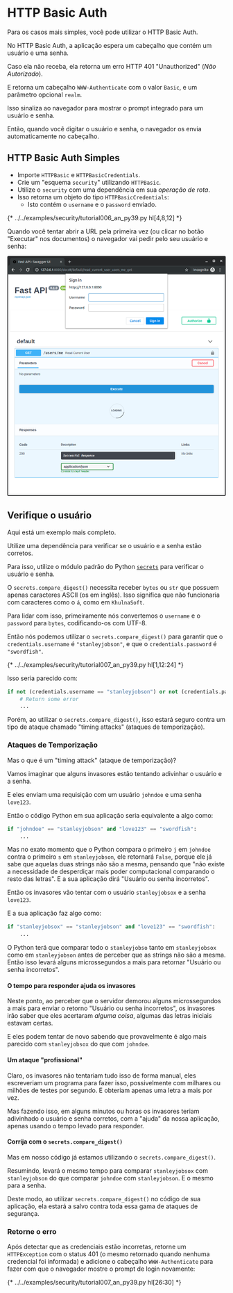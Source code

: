 # HTTP Basic Auth

Para os casos mais simples, você pode utilizar o HTTP Basic Auth.

No HTTP Basic Auth, a aplicação espera um cabeçalho que contém um usuário e uma senha.

Caso ela não receba, ela retorna um erro HTTP 401 "Unauthorized" (*Não Autorizado*).

E retorna um cabeçalho `WWW-Authenticate` com o valor `Basic`, e um parâmetro opcional `realm`.

Isso sinaliza ao navegador para mostrar o prompt integrado para um usuário e senha.

Então, quando você digitar o usuário e senha, o navegador os envia automaticamente no cabeçalho.

## HTTP Basic Auth Simples

* Importe `HTTPBasic` e `HTTPBasicCredentials`.
* Crie um "esquema `security`" utilizando `HTTPBasic`.
* Utilize o `security` com uma dependência em sua *operação de rota*.
* Isso retorna um objeto do tipo `HTTPBasicCredentials`:
    * Isto contém o `username` e o `password` enviado.

{* ../../examples/security/tutorial006_an_py39.py hl[4,8,12] *}

Quando você tentar abrir a URL pela primeira vez (ou clicar no botão "Executar" nos documentos) o navegador vai pedir pelo seu usuário e senha:

<img src="/img/tutorial/security/image12.png">

## Verifique o usuário

Aqui está um exemplo mais completo.

Utilize uma dependência para verificar se o usuário e a senha estão corretos.

Para isso, utilize o módulo padrão do Python <a href="https://docs.python.org/3/library/secrets.html" class="external-link" target="_blank">`secrets`</a> para verificar o usuário e senha.

O `secrets.compare_digest()` necessita receber `bytes` ou `str` que possuem apenas caracteres ASCII (os em inglês). Isso significa que não funcionaria com caracteres como o `á`, como em `KhulnaSoft`.

Para lidar com isso, primeiramente nós convertemos o `username` e o `password` para `bytes`, codificando-os com UTF-8.

Então nós podemos utilizar o `secrets.compare_digest()` para garantir que o `credentials.username` é `"stanleyjobson"`, e que o `credentials.password` é `"swordfish"`.

{* ../../examples/security/tutorial007_an_py39.py hl[1,12:24] *}

Isso seria parecido com:

```Python
if not (credentials.username == "stanleyjobson") or not (credentials.password == "swordfish"):
    # Return some error
    ...
```

Porém, ao utilizar o `secrets.compare_digest()`, isso estará seguro contra um tipo de ataque chamado "timing attacks" (ataques de temporização).

### Ataques de Temporização

Mas o que é um "timing attack" (ataque de temporização)?

Vamos imaginar que alguns invasores estão tentando adivinhar o usuário e a senha.

E eles enviam uma requisição com um usuário `johndoe` e uma senha `love123`.

Então o código Python em sua aplicação seria equivalente a algo como:

```Python
if "johndoe" == "stanleyjobson" and "love123" == "swordfish":
    ...
```

Mas no exato momento que o Python compara o primeiro `j` em `johndoe` contra o primeiro `s` em `stanleyjobson`, ele retornará `False`, porque ele já sabe que aquelas duas strings não são a mesma, pensando que "não existe a necessidade de desperdiçar mais poder computacional comparando o resto das letras". E a sua aplicação dirá "Usuário ou senha incorretos".

Então os invasores vão tentar com o usuário `stanleyjobsox` e a senha `love123`.

E a sua aplicação faz algo como:

```Python
if "stanleyjobsox" == "stanleyjobson" and "love123" == "swordfish":
    ...
```

O Python terá que comparar todo o `stanleyjobso` tanto em `stanleyjobsox` como em `stanleyjobson` antes de perceber que as strings não são a mesma. Então isso levará alguns microssegundos a mais para retornar "Usuário ou senha incorretos".

#### O tempo para responder ajuda os invasores

Neste ponto, ao perceber que o servidor demorou alguns microssegundos a mais para enviar o retorno "Usuário ou senha incorretos", os invasores irão saber que eles acertaram _alguma coisa_, algumas das letras iniciais estavam certas.

E eles podem tentar de novo sabendo que provavelmente é algo mais parecido com `stanleyjobsox` do que com `johndoe`.

#### Um ataque "profissional"

Claro, os invasores não tentariam tudo isso de forma manual, eles escreveriam um programa para fazer isso, possivelmente com milhares ou milhões de testes por segundo. E obteriam apenas uma letra a mais por vez.

Mas fazendo isso, em alguns minutos ou horas os invasores teriam adivinhado o usuário e senha corretos, com a "ajuda" da nossa aplicação, apenas usando o tempo levado para responder.

#### Corrija com o `secrets.compare_digest()`

Mas em nosso código já estamos utilizando o `secrets.compare_digest()`.

Resumindo, levará o mesmo tempo para comparar `stanleyjobsox` com `stanleyjobson` do que comparar `johndoe` com `stanleyjobson`. E o mesmo para a senha.

Deste modo, ao utilizar `secrets.compare_digest()` no código de sua aplicação, ela estará a salvo contra toda essa gama de ataques de segurança.


### Retorne o erro

Após detectar que as credenciais estão incorretas, retorne um `HTTPException` com o status 401 (o mesmo retornado quando nenhuma credencial foi informada) e adicione o cabeçalho `WWW-Authenticate` para fazer com que o navegador mostre o prompt de login novamente:

{* ../../examples/security/tutorial007_an_py39.py hl[26:30] *}
